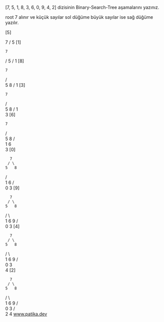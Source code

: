 [7, 5, 1, 8, 3, 6, 0, 9, 4, 2] dizisinin Binary-Search-Tree aşamalarını yazınız.

root 7 alınır ve küçük sayılar sol düğüme büyük sayılar ise sağ düğüme yazılır.

[5]

   7
 /
5
[1]

    7
   /
  5
 /
1
[8]

    7
   / \
  5   8
 /
1
[3]

    7
   / \
  5   8
 /
1
 \
  3 
[6]

    7
   / \
  5   8
 / \
1   6
 \
  3
[0]

      7
     / \
    5   8
   / \
  1   6
 / \
0   3
[9]

      7
     / \
    5   8
   / \   \
  1   6   9
 / \
0   3
[4]

      7
     / \
    5   8
   / \   \
  1   6   9
 / \
0   3
     \
      4
[2]

      7
     / \
    5   8
   / \   \
  1   6   9
 / \
0   3
   / \
  2   4
www.patika.dev
